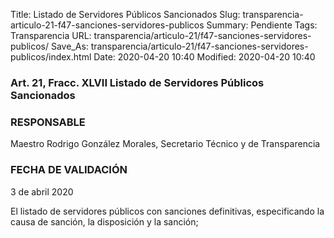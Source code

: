 Title: Listado de Servidores Públicos Sancionados
Slug: transparencia-articulo-21-f47-sanciones-servidores-publicos
Summary: Pendiente
Tags: Transparencia
URL: transparencia/articulo-21/f47-sanciones-servidores-publicos/
Save_As: transparencia/articulo-21/f47-sanciones-servidores-publicos/index.html
Date: 2020-04-20 10:40
Modified: 2020-04-20 10:40


### 

### Art. 21, Fracc. XLVII Listado de Servidores Públicos Sancionados

### RESPONSABLE

Maestro Rodrigo González Morales, Secretario Técnico y de Transparencia

### FECHA DE VALIDACIÓN

3 de abril 2020

El listado de servidores públicos con sanciones definitivas, especificando la causa de sanción, la disposición y la sanción;
